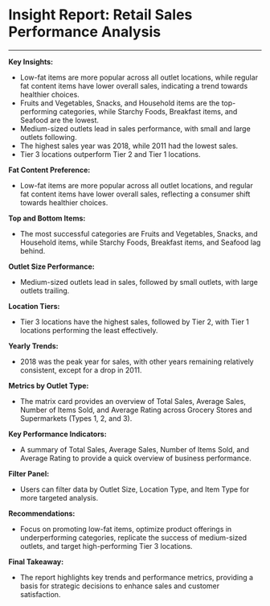 # Insight Report: Retail Sales Performance Analysis

---

 **Key Insights:** 
  - Low-fat items are more popular across all outlet locations, while regular fat content items have lower overall sales, indicating a trend towards healthier choices.
  - Fruits and Vegetables, Snacks, and Household items are the top-performing categories, while Starchy Foods, Breakfast items, and Seafood are the lowest.
  - Medium-sized outlets lead in sales performance, with small and large outlets following.
  - The highest sales year was 2018, while 2011 had the lowest sales.
  - Tier 3 locations outperform Tier 2 and Tier 1 locations.

**Fat Content Preference:** 
  - Low-fat items are more popular across all outlet locations, and regular fat content items have lower overall sales, reflecting a consumer shift towards healthier choices.

**Top and Bottom Items:** 
  - The most successful categories are Fruits and Vegetables, Snacks, and Household items, while Starchy Foods, Breakfast items, and Seafood lag behind.

**Outlet Size Performance:** 
  - Medium-sized outlets lead in sales, followed by small outlets, with large outlets trailing.

**Location Tiers:** 
  - Tier 3 locations have the highest sales, followed by Tier 2, with Tier 1 locations performing the least effectively.

**Yearly Trends:** 
  - 2018 was the peak year for sales, with other years remaining relatively consistent, except for a drop in 2011.

**Metrics by Outlet Type:** 
  - The matrix card provides an overview of Total Sales, Average Sales, Number of Items Sold, and Average Rating across Grocery Stores and Supermarkets (Types 1, 2, and 3).

**Key Performance Indicators:** 
  - A summary of Total Sales, Average Sales, Number of Items Sold, and Average Rating to provide a quick overview of business performance.

**Filter Panel:** 
  - Users can filter data by Outlet Size, Location Type, and Item Type for more targeted analysis.

**Recommendations:** 
  - Focus on promoting low-fat items, optimize product offerings in underperforming categories, replicate the success of medium-sized outlets, and target high-performing Tier 3 locations.

**Final Takeaway:** 
  - The report highlights key trends and performance metrics, providing a basis for strategic decisions to enhance sales and customer satisfaction.
